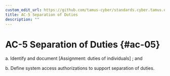 ```yaml
---
custom_edit_url: https://github.com/tamus-cyber/standards.cyber.tamus.edu/tree/main/content/tamus.edu/TAMUS_profile.xml
title: AC-5 Separation of Duties
description: ""
---
```


# AC-5 Separation of Duties {#ac-05}

a. Identify and document [Assignment: duties of individuals] ; and

b. Define system access authorizations to support separation of duties.

